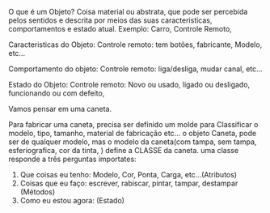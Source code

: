 O que é um Objeto?
Coisa material ou abstrata, que pode ser percebida pelos sentidos e descrita por meios
das suas caracteristicas, comportamentos e estado atual.
Exemplo: Carro, Controle Remoto,

Caracteristicas do Objeto:
Controle remoto: tem botões, fabricante, Modelo, etc...

Comportamento do objeto:
Controle remoto: liga/desliga, mudar canal, etc...

Estado do Objeto:
Controle remoto: Novo ou usado, ligado ou desligado, funcionando ou com defeito, 

Vamos pensar em uma caneta.

Para fabricar uma caneta, precisa ser definido um molde para Classificar o modelo, tipo, tamanho, material de fabricação
etc...
o objeto Caneta, pode ser de qualquer modelo, mas o modelo da caneta(com tampa, sem tampa, esferiografica, cor da tinta,
) define a CLASSE da caneta. 
uma classe responde a três perguntas importates:
1. Que coisas eu tenho: Modelo, Cor, Ponta, Carga, etc...(Atributos)
2. Coisas que eu faço: escrever, rabiscar, pintar, tampar, destampar (Métodos)
3. Como eu estou agora: (Estado) 